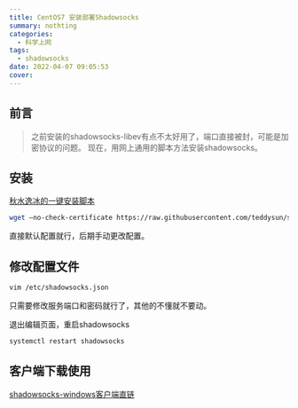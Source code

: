 ```yaml
---
title: CentOS7 安装部署Shadowsocks
summary: nothting
categories:
  - 科学上网
tags:
  - shadowsocks
date: 2022-04-07 09:05:53
cover:
---
```


## 前言

> 之前安装的shadowsocks-libev有点不太好用了，端口直接被封，可能是加密协议的问题。
> 现在，用网上通用的脚本方法安装shadowsocks。

## 安装

[秋水逸冰的一键安装脚本](https://github.com/teddysun/shadowsocks_install)

```bash
wget –no-check-certificate https://raw.githubusercontent.com/teddysun/shadowsocks_install/master/shadowsocks.sh && bash ./shadowsocks.sh  
```

直接默认配置就行，后期手动更改配置。

## 修改配置文件

```bash
vim /etc/shadowsocks.json
```

只需要修改服务端口和密码就行了，其他的不懂就不要动。

退出编辑页面，重启shadowsocks

```bash
systemctl restart shadowsocks
```

## 客户端下载使用

[shadowsocks-windows客户端直链](https://github.com/shadowsocks/shadowsocks-windows/releases)  
